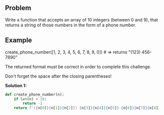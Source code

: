 ## Problem

Write a function that accepts an array of 10 integers (between 0 and 9), that returns a string of those numbers in the form of a phone number.

## Example

create_phone_number([1, 2, 3, 4, 5, 6, 7, 8, 9, 0]) # => returns "(123) 456-7890"

The returned format must be correct in order to complete this challenge.

Don't forget the space after the closing parentheses!

**Solution 1:**

```python
def create_phone_number(n):
    if len(n) < 10:
        return -1
    return f'({n[0]}{n[1]}{n[2]}) {n[3]}{n[4]}{n[5]}-{n[6]}{n[7]}{n[8]}{n[9]}'
```
